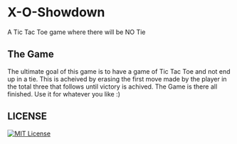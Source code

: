 # X-O-Showdown
A Tic Tac Toe game where there will be NO Tie

## The Game
The ultimate goal of this game is to have a game of Tic Tac Toe and not end up in a tie. This is acheived by erasing the first move made by the player in the total three that follows until victory is achived. 
The Game is there all finished. Use it for whatever you like :)
## LICENSE

[![MIT License](https://img.shields.io/badge/License-MIT-green.svg)](https://choosealicense.com/licenses/mit/)
